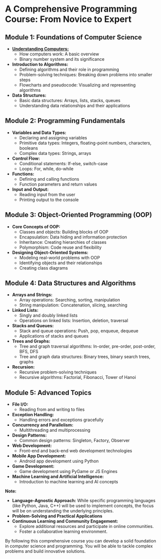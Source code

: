 # A Comprehensive Programming Course: From Novice to Expert

## **Module 1: Foundations of Computer Science**

* [**Understanding Computers:**]('./UnderstandingComputers.md')
    * How computers work: A basic overview
    * Binary number system and its significance
* **Introduction to Algorithms:**
    * Defining algorithms and their role in programming
    * Problem-solving techniques: Breaking down problems into smaller steps
    * Flowcharts and pseudocode: Visualizing and representing algorithms
* **Data Structures:**
    * Basic data structures: Arrays, lists, stacks, queues
    * Understanding data relationships and their applications

## **Module 2: Programming Fundamentals**

* **Variables and Data Types:**
    * Declaring and assigning variables
    * Primitive data types: Integers, floating-point numbers, characters, booleans
    * Complex data types: Strings, arrays
* **Control Flow:**
    * Conditional statements: If-else, switch-case
    * Loops: For, while, do-while
* **Functions:**
    * Defining and calling functions
    * Function parameters and return values
* **Input and Output:**
    * Reading input from the user
    * Printing output to the console

## **Module 3: Object-Oriented Programming (OOP)**

* **Core Concepts of OOP:**
    * Classes and objects: Building blocks of OOP
    * Encapsulation: Data hiding and information protection
    * Inheritance: Creating hierarchies of classes
    * Polymorphism: Code reuse and flexibility
* **Designing Object-Oriented Systems:**
    * Modeling real-world problems with OOP
    * Identifying objects and their relationships
    * Creating class diagrams

## **Module 4: Data Structures and Algorithms**

* **Arrays and Strings:**
    * Array operations: Searching, sorting, manipulation
    * String manipulation: Concatenation, slicing, searching
* **Linked Lists:**
    * Singly and doubly linked lists
    * Operations on linked lists: Insertion, deletion, traversal
* **Stacks and Queues:**
    * Stack and queue operations: Push, pop, enqueue, dequeue
    * Applications of stacks and queues
* **Trees and Graphs:**
    * Tree and graph traversal algorithms: In-order, pre-order, post-order, BFS, DFS
    * Tree and graph data structures: Binary trees, binary search trees, graphs
* **Recursion:**
    * Recursive problem-solving techniques
    * Recursive algorithms: Factorial, Fibonacci, Tower of Hanoi

## **Module 5: Advanced Topics**

* **File I/O:**
    * Reading from and writing to files
* **Exception Handling:**
    * Handling errors and exceptions gracefully
* **Concurrency and Parallelism:**
    * Multithreading and multiprocessing
* **Design Patterns:**
    * Common design patterns: Singleton, Factory, Observer
* **Web Development:**
    * Front-end and back-end web development technologies
* **Mobile App Development:**
    * Android app development using Python
* **Game Development:**
    * Game development using PyGame or JS Engines
* **Machine Learning and Artificial Intelligence:**
    * Introduction to machine learning and AI concepts

**Note:**

* **Language-Agnostic Approach:** While specific programming languages (like Python, Java, C++) will be used to implement concepts, the focus will be on understanding the underlying principles.
* **Problem-Solving and Practical Applications**
* **Continuous Learning and Community Engagement:**
    * Explore additional resources and participate in online communities. 
    * Foster a collaborative learning environment.

By following this comprehensive course you can develop a solid foundation in computer science and programming. You will be able to tackle complex problems and build innovative solutions.

